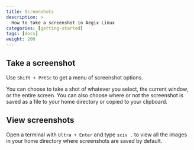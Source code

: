 ```yaml
---
title: Screenshots
description: >
  How to take a screenshot in Aegix Linux
categories: [getting-started]
tags: [docs]
weight: 200
---
```


## Take a screenshot

Use `Shift + PrtSc` to get a menu of screenshot options. 

You can choose to take a shot of whatever you select, the current window, or the entire screen. You can also choose where or not the screenshot is saved as a file to your home directory or copied to your clipboard.

## View screenshots

Open a terminal with `Ultra + Enter` and type `sxiv .` to view all the images in your home directory where screenshots are saved by default.

<!-- ## Automating saved screenshots to move to `~/ss` -->

<!--You can install cronie to run a cron service that will automatically move screenshots to `~/ss` every 5 minutes. -->

